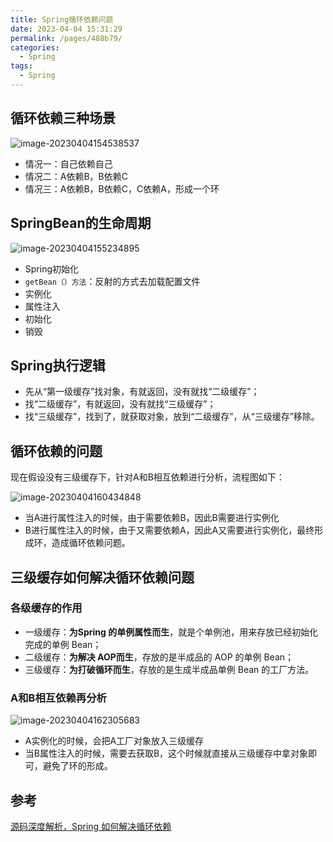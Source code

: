 ```yaml
---
title: Spring循环依赖问题
date: 2023-04-04 15:31:29
permalink: /pages/488b79/
categories:
  - Spring
tags:
  - Spring
---
```

## 循环依赖三种场景

![image-20230404154538537](https://blog-1300853183.cos.ap-chengdu.myqcloud.com/img/image-20230404154538537.png)

- 情况一：自己依赖自己
- 情况二：A依赖B，B依赖C
- 情况三：A依赖B，B依赖C，C依赖A，形成一个环

## SpringBean的生命周期

![image-20230404155234895](https://blog-1300853183.cos.ap-chengdu.myqcloud.com/img/image-20230404155234895.png)

- Spring初始化
- `getBean（）方法`：反射的方式去加载配置文件
- 实例化
- 属性注入
- 初始化
- 销毁

## Spring执行逻辑

- 先从“第一级缓存”找对象，有就返回，没有就找“二级缓存”；
- 找“二级缓存”，有就返回，没有就找“三级缓存”；
- 找“三级缓存”，找到了，就获取对象，放到“二级缓存”，从“三级缓存”移除。

## 循环依赖的问题

现在假设没有三级缓存下，针对A和B相互依赖进行分析，流程图如下：

![image-20230404160434848](https://blog-1300853183.cos.ap-chengdu.myqcloud.com/img/image-20230404160434848.png)

- 当A进行属性注入的时候，由于需要依赖B，因此B需要进行实例化
- B进行属性注入的时候，由于又需要依赖A，因此A又需要进行实例化，最终形成环，造成循环依赖问题。

## 三级缓存如何解决循环依赖问题

### 各级缓存的作用

- 一级缓存：**为Spring 的单例属性而生**，就是个单例池，用来存放已经初始化完成的单例 Bean；
- 二级缓存：**为解决 AOP而生**，存放的是半成品的 AOP 的单例 Bean；
- 三级缓存：**为打破循环而生**，存放的是生成半成品单例 Bean 的工厂方法。

### A和B相互依赖再分析

![image-20230404162305683](https://blog-1300853183.cos.ap-chengdu.myqcloud.com/img/image-20230404162305683.png)

- A实例化的时候，会把A工厂对象放入三级缓存
- 当B属性注入的时候，需要去获取B，这个时候就直接从三级缓存中拿对象即可，避免了环的形成。

## 参考

[源码深度解析，Spring 如何解决循环依赖](https://mp.weixin.qq.com/s?__biz=MzU0OTE4MzYzMw==&mid=2247545567&idx=2&sn=8478f342befd6d2d84e3e11c635c4952&chksm=fbb1bb21ccc63237a4890e75a3b43a50b69ef88900fac7e784916fdff134cc94a058c192b63f&scene=27)
